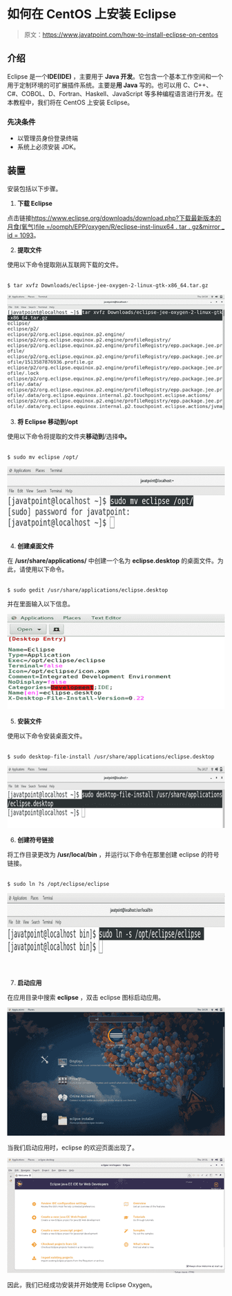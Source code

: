 # 如何在 CentOS 上安装 Eclipse

> 原文：<https://www.javatpoint.com/how-to-install-eclipse-on-centos>

## 介绍

Eclipse 是一个**IDE(IDE)** ，主要用于 **Java 开发**。它包含一个基本工作空间和一个用于定制环境的可扩展插件系统。主要是**用 Java** 写的。也可以用 C、C++、C#、COBOL、D、Fortran、Haskell、JavaScript 等多种编程语言进行开发。在本教程中，我们将在 CentOS 上安装 Eclipse。

### 先决条件

*   以管理员身份登录终端
*   系统上必须安装 JDK。

## 装置

安装包括以下步骤。

1) **下载 Eclipse**

点击链接[https://www.eclipse.org/downloads/download.php?下载最新版本的月食(氧气)file =/oomph/EPP/oxygen/R/eclipse-inst-linux64 . tar . gz&mirror _ id = 1093](https://www.eclipse.org/downloads/download.php?file=/oomph/epp/oxygen/R/eclipse-inst-linux64.tar.gz&mirror_id=1093)。

2) **提取文件**

使用以下命令提取刚从互联网下载的文件。

```

$ tar xvfz Downloads/eclipse-jee-oxygen-2-linux-gtk-x86_64.tar.gz

```

![CentOS How to Install Eclipse on CentOS 1](img/d88acf5a706508118bcf37c50e759e8b.png)

3) **将 Eclipse 移动到/opt**

使用以下命令将提取的文件夹**移动到**/选择**中。**

```

$ sudo mv eclipse /opt/ 

```

![CentOS How to Install Eclipse on CentOS 2](img/4f891e531d627d9bea683d334cfed2ab.png)

4) **创建桌面文件**

在 **/usr/share/applications/** 中创建一个名为 **eclipse.desktop** 的桌面文件。为此，请使用以下命令。

```

$ sudo gedit /usr/share/applications/eclipse.desktop  

```

并在里面输入以下信息。

![CentOS How to Install Eclipse on CentOS 3](img/4f941f1766173d854f577dc6e2576380.png)

5) **安装文件**

使用以下命令安装桌面文件。

```

$ sudo desktop-file-install /usr/share/applications/eclipse.desktop

```

![CentOS How to Install Eclipse on CentOS 4](img/37cb1e230eb17cf5dbf9ead2d0cfd870.png)

6) **创建符号链接**

将工作目录更改为 **/usr/local/bin** ，并运行以下命令在那里创建 eclipse 的符号链接。

```

$ sudo ln ?s /opt/eclipse/eclipse

```

![CentOS How to Install Eclipse on CentOS 5](img/ec033212fdcb8f3549695a8243594be0.png)

7) **启动应用**

在应用目录中搜索 **eclipse** ，双击 eclipse 图标启动应用。

![CentOS How to Install Eclipse on CentOS 6](img/fea8c218f48c8f886fdd20b002961fac.png)

当我们启动应用时，eclipse 的欢迎页面出现了。

![CentOS How to Install Eclipse on CentOS 7](img/6fe5a222bf070ca5d8d6307449efa662.png)

因此，我们已经成功安装并开始使用 Eclipse Oxygen。